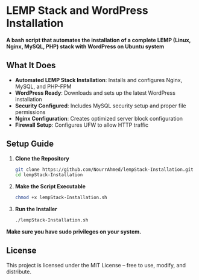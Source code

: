 # **LEMP Stack and WordPress Installation**

**A bash script that automates the installation of a complete LEMP (Linux, Nginx, MySQL, PHP) stack with WordPress on Ubuntu system**

## **What It Does**

- **Automated LEMP Stack Installation**: Installs and configures Nginx, MySQL, and PHP-FPM  
- **WordPress Ready**: Downloads and sets up the latest WordPress installation  
- **Security Configured**: Includes MySQL security setup and proper file permissions  
- **Nginx Configuration**: Creates optimized server block configuration  
- **Firewall Setup**: Configures UFW to allow HTTP traffic  

## **Setup Guide**

1. **Clone the Repository**  
   ```bash
   git clone https://github.com/NourrAhmed/lempStack-Installation.git
   cd lempStack-Installation
2. **Make the Script Executable**  
   ```bash
   chmod +x lempStack-Installation.sh
3. **Run the Installer**  
   ```bash
   ./lempStack-Installation.sh
**Make sure you have sudo privileges on your system.** 

## **License**
This project is licensed under the MIT License – free to use, modify, and distribute.
   
